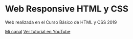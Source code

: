 # Web Responsive HTML y CSS
Web realizada en el Curso Básico de HTML y CSS 2019

[Mi canal](https://www.youtube.com/brunodeangelis)
[Ver tutorial en YouTube](https://www.youtube.com/watch?v=XiziGnl7IU0)
